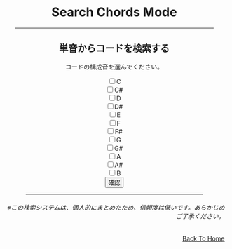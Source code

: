<html lang="ja">
  <head>
    <meta charset="UTF-8">
  </head>
  <body>
    <div align="center">
      <h1>Search Chords Mode</h1>
      <hr size="2" width="90%" align="center" color="blue">
      <h2>単音からコードを検索する</h2>
      <form name="chbox">
        <p>コードの構成音を選んでください。</p>
        <input type="checkbox" value="C">C <br>
        <input type="checkbox" value="C#">C#<br>
        <input type="checkbox" value="D">D <br>
        <input type="checkbox" value="D#">D#<br>
        <input type="checkbox" value="E">E <br>
        <input type="checkbox" value="F">F <br>
        <input type="checkbox" value="F#">F#<br>
        <input type="checkbox" value="G">G <br>
        <input type="checkbox" value="G#">G#<br>
        <input type="checkbox" value="A">A <br>
        <input type="checkbox" value="A#">A#<br>
        <input type="checkbox" value="B">B <br>
        <input type="button" value="確認" onclick="boxCheck()">
      </form>
      <script>
        function boxCheck(){
          var str="";                                     //チェックされた項目を記録する変数
          for( i=0; i<12; i++ ){                           //for文でチェックボックスを１つずつ確認
            if( document.chbox.elements[i].checked ){     //チェックされているか確認する
              if( str != "" ) str=str+",";                //変数strが空でない時、区切りのコンマを入れる
              str=str+document.chbox.elements[i].value;   //チェックボックスのvalue値を変数strに入れる
            }
          }
          if( str=="" ){  //strが空の時、警告を出す
            alert( "デフォルトとして [C,E,G]が選択されました。" );
          }else{
            alert( " [" + str + "]が選択されました。" );
          }
        }
      </script>      
      <hr size="2" width="80%" align="center" color="orange">
      <h6 align="right">※この検索システムは、個人的にまとめたため、信頼度は低いです。あらかじめご了承ください。</h6>
    </div>
    <div align="right">
      <a href="https://takajo-soft08.github.io/SearchChord/" align="left">
        Back To Home
      </a>
    </div>
  </body>
</html>

